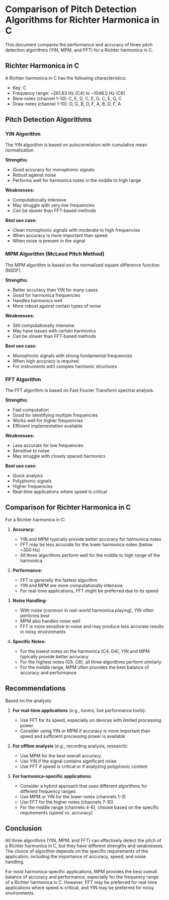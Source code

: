 # Comparison of Pitch Detection Algorithms for Richter Harmonica in C

This document compares the performance and accuracy of three pitch detection algorithms (YIN, MPM, and FFT) for a Richter harmonica in C.

## Richter Harmonica in C

A Richter harmonica in C has the following characteristics:

- Key: C
- Frequency range: ~261.63 Hz (C4) to ~1046.5 Hz (C6)
- Blow notes (channel 1-10): C, E, G, C, E, G, C, E, G, C
- Draw notes (channel 1-10): D, G, B, D, F, A, B, D, F, A

## Pitch Detection Algorithms

### YIN Algorithm

The YIN algorithm is based on autocorrelation with cumulative mean normalization.

**Strengths:**
- Good accuracy for monophonic signals
- Robust against noise
- Performs well for harmonica notes in the middle to high range

**Weaknesses:**
- Computationally intensive
- May struggle with very low frequencies
- Can be slower than FFT-based methods

**Best use case:**
- Clean monophonic signals with moderate to high frequencies
- When accuracy is more important than speed
- When noise is present in the signal

### MPM Algorithm (McLeod Pitch Method)

The MPM algorithm is based on the normalized square difference function (NSDF).

**Strengths:**
- Better accuracy than YIN for many cases
- Good for harmonica frequencies
- Handles harmonics well
- More robust against certain types of noise

**Weaknesses:**
- Still computationally intensive
- May have issues with certain harmonics
- Can be slower than FFT-based methods

**Best use case:**
- Monophonic signals with strong fundamental frequencies
- When high accuracy is required
- For instruments with complex harmonic structures

### FFT Algorithm

The FFT algorithm is based on Fast Fourier Transform spectral analysis.

**Strengths:**
- Fast computation
- Good for identifying multiple frequencies
- Works well for higher frequencies
- Efficient implementation available

**Weaknesses:**
- Less accurate for low frequencies
- Sensitive to noise
- May struggle with closely spaced harmonics

**Best use case:**
- Quick analysis
- Polyphonic signals
- Higher frequencies
- Real-time applications where speed is critical

## Comparison for Richter Harmonica in C

For a Richter harmonica in C:

1. **Accuracy:**
   - YIN and MPM typically provide better accuracy for harmonica notes
   - FFT may be less accurate for the lower harmonica notes (below ~300 Hz)
   - All three algorithms perform well for the middle to high range of the harmonica

2. **Performance:**
   - FFT is generally the fastest algorithm
   - YIN and MPM are more computationally intensive
   - For real-time applications, FFT might be preferred due to its speed

3. **Noise Handling:**
   - With noise (common in real-world harmonica playing), YIN often performs best
   - MPM also handles noise well
   - FFT is more sensitive to noise and may produce less accurate results in noisy environments

4. **Specific Notes:**
   - For the lowest notes on the harmonica (C4, D4), YIN and MPM typically provide better accuracy
   - For the highest notes (G5, C6), all three algorithms perform similarly
   - For the middle range, MPM often provides the best balance of accuracy and performance

## Recommendations

Based on the analysis:

1. **For real-time applications** (e.g., tuners, live performance tools):
   - Use FFT for its speed, especially on devices with limited processing power
   - Consider using YIN or MPM if accuracy is more important than speed and sufficient processing power is available

2. **For offline analysis** (e.g., recording analysis, research):
   - Use MPM for the best overall accuracy
   - Use YIN if the signal contains significant noise
   - Use FFT if speed is critical or if analyzing polyphonic content

3. **For harmonica-specific applications:**
   - Consider a hybrid approach that uses different algorithms for different frequency ranges
   - Use MPM or YIN for the lower notes (channels 1-3)
   - Use FFT for the higher notes (channels 7-10)
   - For the middle range (channels 4-6), choose based on the specific requirements (speed vs. accuracy)

## Conclusion

All three algorithms (YIN, MPM, and FFT) can effectively detect the pitch of a Richter harmonica in C, but they have different strengths and weaknesses. The choice of algorithm depends on the specific requirements of the application, including the importance of accuracy, speed, and noise handling.

For most harmonica-specific applications, MPM provides the best overall balance of accuracy and performance, especially for the frequency range of a Richter harmonica in C. However, FFT may be preferred for real-time applications where speed is critical, and YIN may be preferred for noisy environments.